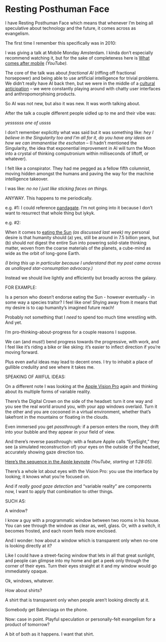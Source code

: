 # Resting Posthuman Face

I have Resting Posthuman Face which means that whenever I’m being all
speculative about technology and the future, it comes across as evangelism.

The first time I remember this specifically was in 2010:

I was giving a talk at Mobile Monday Amsterdam. I kinda don’t especially
recommend watching it, but for the sake of completeness here is [What comes
after mobile](https://www.youtube.com/watch?v=n1Xe8LeTn9g) _(YouTube)._

The core of the talk was about _fractional AI_ (riffing off fractional
horsepower) and being able to use artificial intelligence for trivial
problems. We didn’t really have AI back then, but we were in the middle of a
[cultural anticipation](/home/2021/07/08/anticipations) – we were constantly
playing around with chatty user interfaces and anthropomorphising products.

So AI was not new, but also it was new. It was worth talking about.

After the talk a couple different people sidled up to me and their vibe was:

_yessssss one of ussss_

I don’t remember explicitly what was said but it was something like: _hey I
believe in the Singularity too and I’m all for it, do you have any ideas on
how we can immanentise the eschaton_ – (I hadn’t mentioned the Singularity,
the idea that exponential improvement in AI will turn the Moon into a crystal
of thinking computronium within milliseconds of liftoff, or whatever).

I felt like a conspirator. They had me pegged as a fellow fifth columnist,
moving hidden amongst the humans and paving the way for the machine
intelligence takeover.

I was like: _no no I just like sticking faces on things._

ANYWAY. This happens to me periodically.

e.g. #1: I could reference
[pandagate](https://twitter.com/paulpod/status/146611900942270465?s=20). I’m
not going into it because I don’t want to resurrect that whole thing but
iykyk.

e.g. #2:

When it comes to [eating the Sun](/home/2023/06/23/sun) _(as discussed last
week)_ my personal desire is that humanity should (a) yes, still be around in
7.5 billion years, but (b) should _not_ digest the entire Sun into powering
solid-state thinking matter, woven from the coarse materials of the planets, a
cube-mind as wide as the orbit of long-gone Earth.

_(I bring this up in particular because I understand that my post came across
as unalloyed star-consumption advocacy.)_

Instead we should live lightly and efficiently but broadly across the galaxy.

FOR EXAMPLE:

Is a person who doesn’t endorse eating the Sun - however eventually - in some
way a species traitor? I feel like one! Shying away from it means that my
desire is to cap humanity’s imagined future reach!

Probably not something that I _need_ to spend too much time wrestling with.
And yet.

I’m pro-thinking-about-progress for a couple reasons I suppose.

We can (and must!) bend progress towards the progressive, with work, and I
feel like it’s riding a bike or like skiing: it’s easier to inflect direction
if you’re moving forward.

Plus even awful ideas may lead to decent ones. I try to inhabit a place of
gullible credulity and see where it takes me.

SPEAKING OF AWFUL IDEAS:

On a different note I was looking at the [Apple Vision
Pro](https://www.apple.com/apple-vision-pro/) again and thinking about its
multiple forms of variable reality.

There’s the Digital Crown on the side of the headset: turn it one way and you
see the real world around you, with your app windows overlaid. Turn it the
other and you are cocooned in a virtual environment, whether that’s lakefront
in the mountains or floating in the clouds.

Even immersed you get _passthrough:_ if a person enters the room, they drift
into your bubble and they appear in your field of view.

And there’s reverse passthrough: with a feature Apple calls “EyeSight,” they
see (a simulated reconstruction of) your eyes on the outside of the headset,
accurately showing gaze direction too.

[Here’s the sequence in the Apple
keynote](https://www.youtube.com/live/GYkq9Rgoj8E?feature=share&t=5285)
_(YouTube, starting at 1:28:05)._

There’s a whole lot about eyes with the Vision Pro: you use the interface by
looking; it knows what you’re focused on.

And if _really good gaze detection_ and “variable reality” are components now,
I want to apply that combination to other things.

SUCH AS:

A window?

I know a guy with a programmatic window between two rooms in his house. You
can see through the window as clear as, well, glass. Or, with a switch, it
becomes frosted, and each room feels more enclosed.

And I wonder: how about a window which is transparent only when no-one is
looking directly at it?

Like I could have a street-facing window that lets in all that great sunlight,
and people can glimpse into my home and get a peek only through the corner of
their eyes. Turn their eyes straight at it and my window would go immediately
opaque.

Ok, windows, whatever.

How about shirts?

A shirt that is transparent only when people aren’t looking directly at it.

Somebody get Balenciaga on the phone.

Now: case in point. Playful speculation or personally-felt evangelism for a
product of tomorrow?

A bit of both as it happens. I want that shirt.
